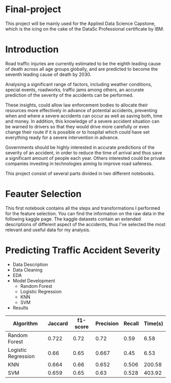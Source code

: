# Final-project
This project will be mainly used for the Applied Data Science Capstone, which is the icing on the cake of the DataSc Professional certificate by IBM.

# Introduction
Road traffic injuries are currently estimated to be the eighth leading cause of death across all age groups globally, and are predicted to become the seventh leading cause of death by 2030.

Analysing a significant range of factors, including weather conditions, special events, roadworks, traffic jams among others, an accurate prediction of the severity of the accidents can be performed.

These insights, could allow law enforcement bodies to allocate their resources more effectively in advance of potential accidents, preventing when and where a severe accidents can occur as well as saving both, time and money. In addition, this knowledge of a severe accident situation can be warned to drivers so that they would drive more carefully or even change their route if it is possible or to hospital which could have set everything ready for a severe intervention in advance.

Governments should be highly interested in accurate predictions of the severity of an accident, in order to reduce the time of arrival and thus save a significant amount of people each year. Others interested could be private companies investing in technologies aiming to improve road safeness.

This project consist of several parts divided in two different notebooks.

# Feauter Selection
This first notebook contains all the steps and transformations I performed for the feature selection. You can find the information on the raw data in the following kaggle page. The kaggle datasets contain an extended descriptions of different aspect of the accidents, thus I've selected the most relevant and useful data for my analysis.

# Predicting Traffic Accident Severity
- Data Description
- Data Cleaning 
- EDA 
- Model Development
   * Random Forest 
   * Logistic Regression 
   * KNN 
   * SVM 
- Results

| Algorithm             |    Jaccard    | f1-score  | Precision |  Recall | Time(s) |
| -------------         | ------------- | ----------| --------- |---------|---------|
| Random Forest	        | 0.722         | 0.72      |0.72       |0.59     |6.58     |
| Logistic Regression	  | 0.66          | 0.65      |0.667      |0.45     |6.53     |
| KNN                   | 0.664         | 0.66      |0.652      |0.506    |200.58   |
| SVM                   | 0.659         |  0.65     |0.63       |0.528    |403.92   |
